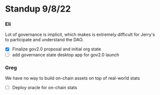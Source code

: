 # Standup 9/8/22

### Eli

Lot of governance is implicit, which makes is extremely difficult for Jerry's to participate and understand the DAO.

- [x] Finalize gov2.0 proposal and initial org state
- [ ] add governance state desktop app for gov2.0 launch

### Greg

We have no way to build on-chain assets on top of real-world stats

- [ ] Deploy oracle for on-chain stats

